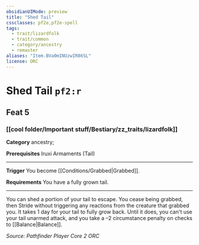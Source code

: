 ```yaml
---
obsidianUIMode: preview
title: "Shed Tail"
cssclasses: pf2e,pf2e-spell
tags:
  - trait/lizardfolk
  - trait/common
  - category/ancestry
  - remaster
aliases: "Item.BVa0mINUzwIR86SL"
license: ORC
---
```

# Shed Tail `pf2:r`
## Feat 5
### [[cool folder/Important stuff/Bestiary/zz_traits/lizardfolk]]

**Category** ancestry; 



**Prerequisites** Iruxi Armaments (Tail)
* * *
**Trigger** You become [[Conditions/Grabbed|Grabbed]].

**Requirements** You have a fully grown tail.

* * *

You can shed a portion of your tail to escape. You cease being grabbed, then Stride without triggering any reactions from the creature that grabbed you. It takes 1 day for your tail to fully grow back. Until it does, you can't use your tail unarmed attack, and you take a –2 circumstance penalty on checks to [[Balance|Balance]].

*Source: Pathfinder Player Core 2*
*ORC*
